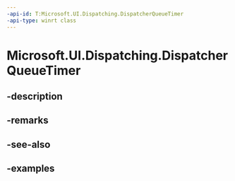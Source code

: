 ```yaml
---
-api-id: T:Microsoft.UI.Dispatching.DispatcherQueueTimer
-api-type: winrt class
---
```


# Microsoft.UI.Dispatching.DispatcherQueueTimer

<!--
public sealed class DispatcherQueueTimer
-->


## -description

## -remarks

## -see-also

## -examples


